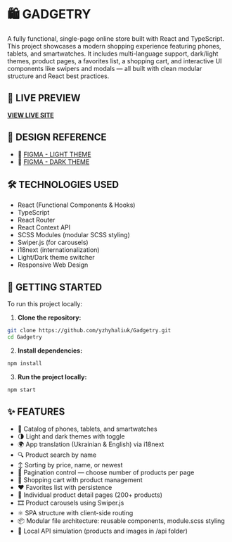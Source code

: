 # 🛍️ GADGETRY

A fully functional, single-page online store built with React and TypeScript. This project showcases a modern shopping experience featuring phones, tablets, and smartwatches. It includes multi-language support, dark/light themes, product pages, a favorites list, a shopping cart, and interactive UI components like swipers and modals — all built with clean modular structure and React best practices.

## 🔗 LIVE PREVIEW
**[VIEW LIVE SITE](https://yzhyhaliuk.github.io/Gadgetry/)**

## 🎨 DESIGN REFERENCE
- 🔆 [FIGMA - LIGHT THEME](https://www.figma.com/design/T5ttF21UnT6RRmCQQaZc6L/Phone-catalog--V2--Original?node-id=0-1&p=f)
- 🌙 [FIGMA - DARK THEME](https://www.figma.com/design/BUusqCIMAWALqfBahnyIiH/Phone-catalog--V2--Original-Dark?node-id=0-1&p=f)

## 🛠 TECHNOLOGIES USED
- React (Functional Components & Hooks)
- TypeScript
- React Router
- React Context API
- SCSS Modules (modular SCSS styling)
- Swiper.js (for carousels)
- i18next (internationalization)
- Light/Dark theme switcher
- Responsive Web Design

## 🚀 GETTING STARTED
To run this project locally:

1. **Clone the repository:**

  ```bash
  git clone https://github.com/yzhyhaliuk/Gadgetry.git
  cd Gadgetry
  ```

2. **Install dependencies:**

  ```bash
  npm install
  ```

3. **Run the project locally:**

  ```bash
  npm start
  ```

## ✨ FEATURES
- 📱 Catalog of phones, tablets, and smartwatches
- 🌗 Light and dark themes with toggle
- 🌍 App translation (Ukrainian & English) via i18next
- 🔍 Product search by name
- ↕️ Sorting by price, name, or newest
- 🔢 Pagination control — choose number of products per page
- 🛒 Shopping cart with product management
- ❤️ Favorites list with persistence
- 📄 Individual product detail pages (200+ products)
- 🎞️ Product carousels using Swiper.js
- ⚛️ SPA structure with client-side routing
- 📦 Modular file architecture: reusable components, module.scss styling
- 📁 Local API simulation (products and images in /api folder)



